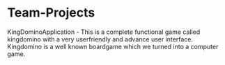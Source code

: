# Team-Projects

KingDominoApplication - This is a complete functional game called kingdomino with a very userfriendly and advance user interface. Kingdomino is a well known boardgame which we turned into a computer game.
